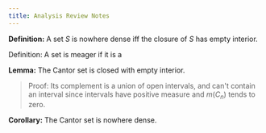 ```yaml
---
title: Analysis Review Notes
---
```




**Definition:**
A set $S$ is nowhere dense iff the closure of $S$ has empty interior.

Definition:
A set is meager if it is a 

**Lemma:**
The Cantor set is closed with empty interior.

> Proof: Its complement is a union of open intervals, and can't contain an interval since intervals have positive measure and $m(C_n)$ tends to zero.

**Corollary:**
The Cantor set is nowhere dense.

